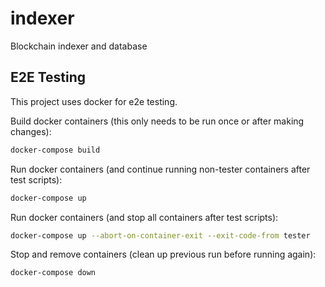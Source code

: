 # indexer

Blockchain indexer and database

## E2E Testing

This project uses docker for e2e testing.

Build docker containers (this only needs to be run once or after making changes):

```sh
docker-compose build
```

Run docker containers (and continue running non-tester containers after test scripts):

```sh
docker-compose up
```

Run docker containers (and stop all containers after test scripts):

```sh
docker-compose up --abort-on-container-exit --exit-code-from tester
```

Stop and remove containers (clean up previous run before running again):

```sh
docker-compose down
```

